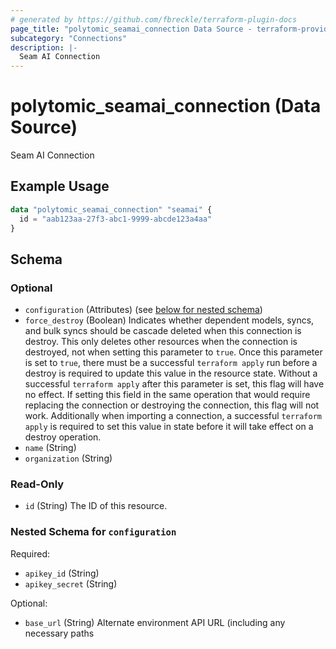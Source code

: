 ```yaml
---
# generated by https://github.com/fbreckle/terraform-plugin-docs
page_title: "polytomic_seamai_connection Data Source - terraform-provider-polytomic"
subcategory: "Connections"
description: |-
  Seam AI Connection
---
```


# polytomic_seamai_connection (Data Source)

Seam AI Connection

## Example Usage

```terraform
data "polytomic_seamai_connection" "seamai" {
  id = "aab123aa-27f3-abc1-9999-abcde123a4aa"
}
```

<!-- schema generated by tfplugindocs -->
## Schema

### Optional

- `configuration` (Attributes) (see [below for nested schema](#nestedatt--configuration))
- `force_destroy` (Boolean) Indicates whether dependent models, syncs, and bulk syncs should be cascade deleted when this connection is destroy. This only deletes other resources when the connection is destroyed, not when setting this parameter to `true`. Once this parameter is set to `true`, there must be a successful `terraform apply` run before a destroy is required to update this value in the resource state. Without a successful `terraform apply` after this parameter is set, this flag will have no effect. If setting this field in the same operation that would require replacing the connection or destroying the connection, this flag will not work. Additionally when importing a connection, a successful `terraform apply` is required to set this value in state before it will take effect on a destroy operation.
- `name` (String)
- `organization` (String)

### Read-Only

- `id` (String) The ID of this resource.

<a id="nestedatt--configuration"></a>
### Nested Schema for `configuration`

Required:

- `apikey_id` (String)
- `apikey_secret` (String)

Optional:

- `base_url` (String) Alternate environment API URL (including any necessary paths


